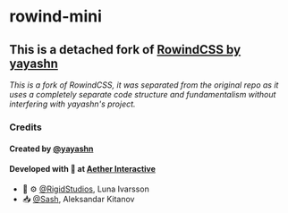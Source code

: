 # rowind-mini
## This is a detached fork of [RowindCSS by yayashn](https://github.com/yayashn/RowindCSS)

*This is a fork of RowindCSS, it was separated from the original repo as it uses a completely separate code structure and fundamentalism without interfering with yayashn's project.*

<link href="https://fonts.googleapis.com/icon?family=Material+Icons"
      rel="stylesheet">

### Credits

#### Created by [@yayashn](https://github.com/yayashn/RowindCSS)

#### Developed with :purple_heart: at [Aether Interactive](https://dev.ataether.com)

- :memo: :gear: [@RigidStudios](https://github.com/RigidStudios), Luna Ivarsson
- :inbox_tray: [@Sash](https://www.twitch.tv/sashkokit), Aleksandar Kitanov